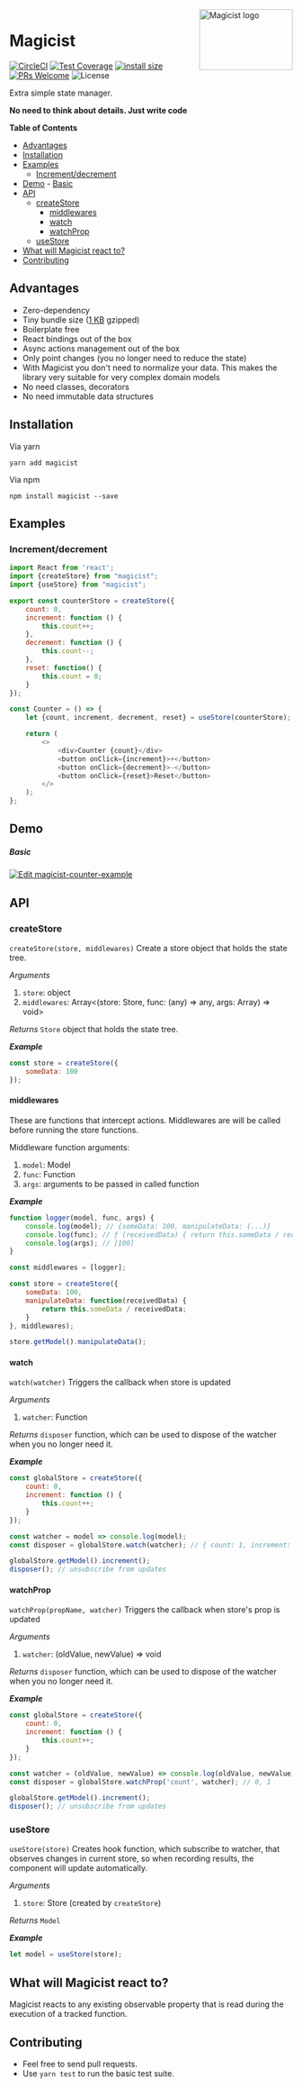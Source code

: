 <img align="right" alt='Magicist logo' width="166" height="108" src="https://github.com/Shilza/Magicist/blob/master/public/readmeLogo.png" />

# Magicist
[![CircleCI](https://circleci.com/gh/Shilza/Magicist.svg?style=svg)](https://circleci.com/gh/Shilza/Magicist)
[![Test Coverage](https://api.codeclimate.com/v1/badges/4b2db10ca99529f2f0b0/test_coverage)](https://codeclimate.com/github/Shilza/Magicist/test_coverage)
[![install size](https://packagephobia.now.sh/badge?p=magicist)](https://packagephobia.now.sh/result?p=magicist)
[![PRs Welcome](https://img.shields.io/badge/PRs-welcome-brightgreen.svg?style=flat-square)](http://makeapullrequest.com)
![License](https://img.shields.io/npm/l/magicist.svg?colorB=brightgreen&style=popout)


Extra simple state manager.

**No need to think about details. Just write code**

<!-- START doctoc generated TOC please keep comment here to allow auto update -->
<!-- DON'T EDIT THIS SECTION, INSTEAD RE-RUN doctoc TO UPDATE -->
**Table of Contents**

- [Advantages](#advantages)
- [Installation](#installation)
- [Examples](#examples)
  - [Increment/decrement](#incrementdecrement)
- [Demo](#demo)
      - [Basic](#basic)
- [API](#api)
  - [createStore](#createstore)
    - [middlewares](#middlewares)
    - [watch](#watch)
    - [watchProp](#watchprop)
  - [useStore](#usestore)
- [What will Magicist react to?](#what-will-magicist-react-to)
- [Contributing](#contributing)

<!-- END doctoc generated TOC please keep comment here to allow auto update -->


## Advantages

* Zero-dependency
* Tiny bundle size ([1 KB](https://bundlephobia.com/result?p=magicist@0.2.3) gzipped)
* Boilerplate free
* React bindings out of the box
* Async actions management out of the box
* Only point changes (you no longer need to reduce the state)
* With Magicist you don't need to normalize your data. This makes the library very suitable for very complex domain models
* No need classes, decorators
* No need immutable data structures

## Installation

Via yarn
```
yarn add magicist
```

Via npm 
```
npm install magicist --save
```

## Examples
### Increment/decrement
```javascript
import React from 'react';
import {createStore} from "magicist";
import {useStore} from "magicist";

export const counterStore = createStore({
    count: 0,
    increment: function () {
        this.count++;
    },
    decrement: function () {
        this.count--;
    },
    reset: function() {
        this.count = 0;
    }
});

const Counter = () => {
    let {count, increment, decrement, reset} = useStore(counterStore);

    return (
        <>
            <div>Counter {count}</div>
            <button onClick={increment}>+</button>
            <button onClick={decrement}>-</button>
            <button onClick={reset}>Reset</button>
        </>
    );
};
```

## Demo
##### Basic 
[![Edit magicist-counter-example](https://codesandbox.io/static/img/play-codesandbox.svg)](https://codesandbox.io/s/magicist-counter-example-ktynt?fontsize=14)

## API
### createStore
`createStore(store, middlewares)` Create a store object that holds the state tree.

*Arguments*
1. `store`: object
2. `middlewares`: Array<(store: Store, func: (any) => any, args: Array<any>) => void>

*Returns* 
`Store` object that holds the state tree.

***Example***
```javascript
const store = createStore({
    someData: 100
});
```
#### middlewares

These are functions that intercept actions.
Middlewares are will be called before running the store functions.

Middleware function arguments: 
1. `model`: Model
2. `func`: Function
3. `args`: arguments to be passed in called function  

***Example***
```javascript
function logger(model, func, args) {
    console.log(model); // {someData: 100, manipulateData: (...)}
    console.log(func); // ƒ (receivedData) { return this.someData / receivedData; }
    console.log(args); // [100]
}

const middlewares = [logger];

const store = createStore({
    someData: 100,
    manipulateData: function(receivedData) {
        return this.someData / receivedData;
    }
}, middlewares);

store.getModel().manipulateData();
```


#### watch
`watch(watcher)` Triggers the callback when store is updated

*Arguments*
1. `watcher`: Function

*Returns* 
`disposer` function, which can be used to dispose of the watcher when you no longer need it.

***Example***

```javascript
const globalStore = createStore({
    count: 0,
    increment: function () {
        this.count++;
    }
});

const watcher = model => console.log(model);
const disposer = globalStore.watch(watcher); // { count: 1, increment: (...) }

globalStore.getModel().increment();
disposer(); // unsubscribe from updates
```

#### watchProp
`watchProp(propName, watcher)` Triggers the callback when store's prop is updated

*Arguments*
1. `watcher`: (oldValue, newValue) => void

*Returns* 
`disposer` function, which can be used to dispose of the watcher when you no longer need it.

***Example***

```javascript
const globalStore = createStore({
    count: 0,
    increment: function () {
        this.count++;
    }
});

const watcher = (oldValue, newValue) => console.log(oldValue, newValue);
const disposer = globalStore.watchProp('count', watcher); // 0, 1

globalStore.getModel().increment();
disposer(); // unsubscribe from updates
```

### useStore
`useStore(store)` Creates hook function, which subscribe to watcher, that observes changes in current store, so when recording results, the component will update automatically.

*Arguments*
1. `store`: Store (created by `createStore`)

*Returns* 
`Model`

***Example***
```javascript
let model = useStore(store);
```
## What will Magicist react to?
Magicist reacts to any existing observable property that is read during the execution of a tracked function.

## Contributing

* Feel free to send pull requests.
* Use `yarn test` to run the basic test suite.
